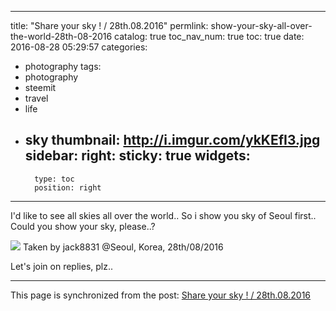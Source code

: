 
---
title: "Share your sky ! /  28th.08.2016"
permlink: show-your-sky-all-over-the-world-28th-08-2016
catalog: true
toc_nav_num: true
toc: true
date: 2016-08-28 05:29:57
categories:
- photography
tags:
- photography
- steemit
- travel
- life
- sky
thumbnail: http://i.imgur.com/ykKEfI3.jpg
sidebar:
    right:
        sticky: true
widgets:
    -
        type: toc
        position: right
---


I'd like to see all skies all over the world..
So i show you sky of Seoul first..
Could you show your sky, please..?

![](http://i.imgur.com/ykKEfI3.jpg)
Taken by jack8831 @Seoul, Korea, 28th/08/2016

Let's join on replies, plz..

- - -

This page is synchronized from the post: [Share your sky ! /  28th.08.2016](https://steemit.com/@jack8831/show-your-sky-all-over-the-world-28th-08-2016)
